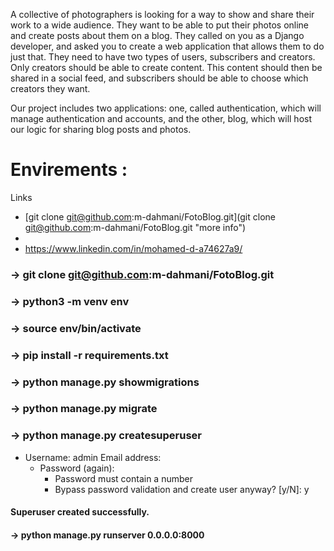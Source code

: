 A collective of photographers is looking for a way to show and share their work to a wide audience. 
They want to be able to put their photos online and create posts about them on a blog. 
They called on you as a Django developer, and asked you to create a web application that allows them to do just that. 
They need to have two types of users, subscribers and creators. Only creators should be able to create content. 
This content should then be shared in a social feed, and subscribers should be able to choose which creators they want.

Our project includes two applications: 
one, called authentication, which will manage authentication and accounts, 
and the other, blog, which will host our logic for sharing blog posts and photos.


# Envirements :

Links
* [git clone git@github.com:m-dahmani/FotoBlog.git](git clone git@github.com:m-dahmani/FotoBlog.git "more info")
* 
* https://www.linkedin.com/in/mohamed-d-a74627a9/


### → git clone git@github.com:m-dahmani/FotoBlog.git

### → python3 -m venv env

### → source env/bin/activate

### → pip install -r requirements.txt 

### → python manage.py showmigrations

### → python manage.py migrate

### → python manage.py createsuperuser

* Username: admin
  Email address: 
  * Password (again):
     * Password must contain a number
     * Bypass password validation and create user anyway? [y/N]: y

#### Superuser created successfully.


#### → python manage.py runserver 0.0.0.0:8000